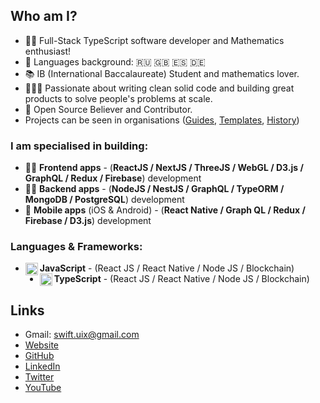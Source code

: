## Who am I?
- 👨‍💻 Full-Stack TypeScript software developer and Mathematics enthusiast!
- 📖 Languages background: 🇷🇺 🇬🇧 🇪🇸 🇩🇪
- 📚 IB (International Baccalaureate) Student and mathematics lover.
- 👷🏻‍♂️ Passionate about writing clean solid code and building great products to solve people's problems at scale.
- 🌱 Open Source Believer and Contributor.
- Projects can be seen in organisations ([Guides](https://github.com/artem711-guides), [Templates](https://github.com/artem711-templates), [History](https://github.com/artem711-history))

### I am specialised in building:
-  👨‍💻  **Frontend apps** - (**ReactJS / NextJS / ThreeJS / WebGL / D3.js / GraphQL / Redux / Firebase**) development
- 👨‍🔬  **Backend apps** - (**NodeJS / NestJS / GraphQL / TypeORM / MongoDB / PostgreSQL**) development
- 📱  **Mobile apps** (iOS & Android) - (**React Native / Graph QL / Redux / Firebase / D3.js**) development

### Languages & Frameworks: 
- **JavaScript** <img align="left" alt="javascript" width="20px" src="https://cdn.jsdelivr.net/npm/simple-icons@v3/icons/javascript.svg"/> - (React JS / React Native / Node JS / Blockchain)
- **TypeScript** <img align="left" alt="javascript" width="20px" src="https://cdn.jsdelivr.net/npm/simple-icons@v3/icons/typescript.svg"/> - (React JS / React Native / Node JS / Blockchain)

## Links
- Gmail: swift.uix@gmail.com
- [Website](https://myportfolio-dev.web.app/)
- [GitHub](https://github.com/Artem711)
- [LinkedIn](https://www.linkedin.com/in/artem77/)
- [Twitter](https://twitter.com/Artem66063023)
- [YouTube](https://www.youtube.com/channel/UC2Q2qLKUSXfPS_mxrtqvixA)
